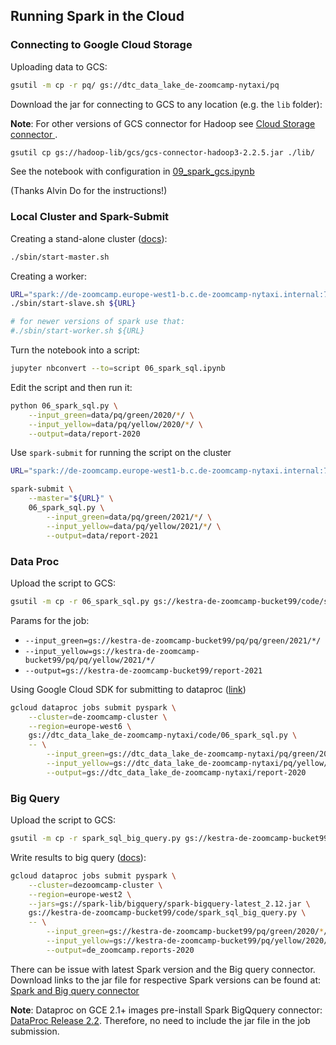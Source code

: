 ## Running Spark in the Cloud

### Connecting to Google Cloud Storage 

Uploading data to GCS:

```bash
gsutil -m cp -r pq/ gs://dtc_data_lake_de-zoomcamp-nytaxi/pq
```

Download the jar for connecting to GCS to any location (e.g. the `lib` folder):

**Note**: For other versions of GCS connector for Hadoop see [Cloud Storage connector ](https://cloud.google.com/dataproc/docs/concepts/connectors/cloud-storage#connector-setup-on-non-dataproc-clusters).

```bash
gsutil cp gs://hadoop-lib/gcs/gcs-connector-hadoop3-2.2.5.jar ./lib/
```

See the notebook with configuration in [09_spark_gcs.ipynb](09_spark_gcs.ipynb)

(Thanks Alvin Do for the instructions!)


### Local Cluster and Spark-Submit

Creating a stand-alone cluster ([docs](https://spark.apache.org/docs/latest/spark-standalone.html)):

```bash
./sbin/start-master.sh
```

Creating a worker:

```bash
URL="spark://de-zoomcamp.europe-west1-b.c.de-zoomcamp-nytaxi.internal:7077"
./sbin/start-slave.sh ${URL}

# for newer versions of spark use that:
#./sbin/start-worker.sh ${URL}
```

Turn the notebook into a script:

```bash
jupyter nbconvert --to=script 06_spark_sql.ipynb
```

Edit the script and then run it:

```bash 
python 06_spark_sql.py \
    --input_green=data/pq/green/2020/*/ \
    --input_yellow=data/pq/yellow/2020/*/ \
    --output=data/report-2020
```

Use `spark-submit` for running the script on the cluster

```bash
URL="spark://de-zoomcamp.europe-west1-b.c.de-zoomcamp-nytaxi.internal:7077"

spark-submit \
    --master="${URL}" \
    06_spark_sql.py \
        --input_green=data/pq/green/2021/*/ \
        --input_yellow=data/pq/yellow/2021/*/ \
        --output=data/report-2021
```

### Data Proc

Upload the script to GCS:

```bash
gsutil -m cp -r 06_spark_sql.py gs://kestra-de-zoomcamp-bucket99/code/spark_sql.py
```

Params for the job:

* `--input_green=gs://kestra-de-zoomcamp-bucket99/pq/pq/green/2021/*/`
* `--input_yellow=gs://kestra-de-zoomcamp-bucket99/pq/pq/yellow/2021/*/`
* `--output=gs://kestra-de-zoomcamp-bucket99/report-2021`


Using Google Cloud SDK for submitting to dataproc
([link](https://cloud.google.com/dataproc/docs/guides/submit-job#dataproc-submit-job-gcloud))

```bash
gcloud dataproc jobs submit pyspark \
    --cluster=de-zoomcamp-cluster \
    --region=europe-west6 \
    gs://dtc_data_lake_de-zoomcamp-nytaxi/code/06_spark_sql.py \
    -- \
        --input_green=gs://dtc_data_lake_de-zoomcamp-nytaxi/pq/green/2020/*/ \
        --input_yellow=gs://dtc_data_lake_de-zoomcamp-nytaxi/pq/yellow/2020/*/ \
        --output=gs://dtc_data_lake_de-zoomcamp-nytaxi/report-2020
```

### Big Query

Upload the script to GCS:

```bash
gsutil -m cp -r spark_sql_big_query.py gs://kestra-de-zoomcamp-bucket99/code/spark_sql_big_query.py
```

Write results to big query ([docs](https://cloud.google.com/dataproc/docs/tutorials/bigquery-connector-spark-example#pyspark)):

```bash
gcloud dataproc jobs submit pyspark \
    --cluster=dezoomcamp-cluster \
    --region=europe-west2 \
    --jars=gs://spark-lib/bigquery/spark-bigquery-latest_2.12.jar \
    gs://kestra-de-zoomcamp-bucket99/code/spark_sql_big_query.py \
    -- \
        --input_green=gs://kestra-de-zoomcamp-bucket99/pq/green/2020/*/ \
        --input_yellow=gs://kestra-de-zoomcamp-bucket99/pq/yellow/2020/*/ \
        --output=de_zoomcamp.reports-2020
```

There can be issue with latest Spark version and the Big query connector. Download links to the jar file for respective Spark versions can be found at:
[Spark and Big query connector](https://github.com/GoogleCloudDataproc/spark-bigquery-connector)

**Note**: Dataproc on GCE 2.1+ images pre-install Spark BigQquery connector: [DataProc Release 2.2](https://cloud.google.com/dataproc/docs/concepts/versioning/dataproc-release-2.2). Therefore, no need to include the jar file in the job submission.
